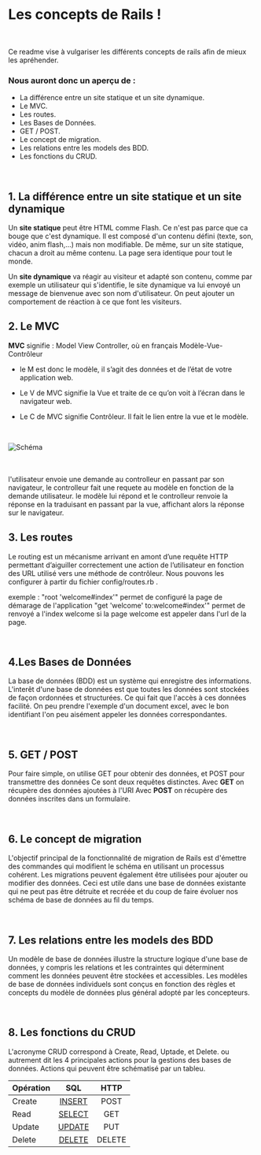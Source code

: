 # Les concepts de Rails ! 

<br />

Ce readme vise à vulgariser les différents concepts de rails afin de mieux les apréhender.
<br />

### Nous auront donc un aperçu de :

* La différence entre un site statique et un site dynamique.
* Le MVC.
* Les routes.
* Les Bases de Données.
* GET / POST.
* Le concept de migration.
* Les relations entre les models des BDD.
* Les fonctions du CRUD.

<br />

## 1. La différence entre un site statique et un site dynamique


Un **site statique** peut être HTML comme Flash. Ce n'est pas parce que ca bouge que c'est dynamique. Il est composé d'un contenu défini (texte, son, vidéo, anim flash,...) mais non modifiable. De même, sur un site statique, chacun a droit au même contenu. La page sera identique pour tout le monde.

Un **site dynamique** va réagir au visiteur et adapté son contenu, comme par exemple un utilisateur qui s'identifie, le site dynamique va lui envoyé un message de bienvenue avec son nom d'utilisateur. On peut ajouter un comportement de réaction à ce que font les visiteurs.
<br />

## 2. Le MVC

**MVC** signifie : Model View Controller, où en français Modèle-Vue-Contrôleur

* le M est donc le modèle, il s’agit des données et de l’état de votre application web.

* Le V de MVC signifie la Vue et traite de ce qu’on voit à l’écran dans le navigateur web.

* Le C de MVC signifie Contrôleur. Il fait le lien entre la vue et le modèle.
<br />

![Schéma](https://www.supinfo.com/articles/resources/203914/1625/0.png)


<br />
<br />
l'utilisateur envoie une demande au controlleur en passant par son navigateur, le controlleur fait une requete au modèle en fonction de la demande utilisateur. le modèle lui répond et le controlleur renvoie la réponse en la traduisant en passant par la vue, affichant alors la réponse sur le navigateur.

<br />

## 3. Les routes

Le routing est un mécanisme arrivant en amont d’une requête HTTP permettant d’aiguiller correctement une action de l’utilisateur en fonction des URL utilisé vers une méthode de contrôleur. 
Nous pouvons les configurer à partir du fichier config/routes.rb .

exemple : "root 'welcome#index'" permet de configuré la page de démarage de l'application
 			"get 'welcome' to:welcome#index'" permet de renvoyé a l'index welcome si la page welcome est appeler dans l'url de la page.

<br /> 

## 4.Les Bases de Données

La base de données (BDD) est un système qui enregistre des informations. L'interêt d'une base de données est que toutes les données sont stockées de façon ordonnées et structurées. Ce qui fait que l'accès à ces données facilité.
On peu prendre l'exemple d'un document excel, avec le bon identifiant l'on peu aisément appeler les données correspondantes.

<br />

## 5. GET / POST

Pour faire simple, on utilise GET pour obtenir des données, et POST pour transmettre des données
Ce sont deux requêtes distinctes.
Avec **GET** on récupère des données ajoutées à l'URI
Avec **POST** on récupère des données inscrites dans un formulaire.

<br />

## 6. Le concept de migration

L'objectif principal de la fonctionnalité de migration de Rails est d'émettre des commandes qui modifient le schéma en utilisant un processus cohérent. Les migrations peuvent également être utilisées pour ajouter ou modifier des données. 
Ceci est utile dans une base de données existante qui ne peut pas être détruite et recréée et du coup de faire évoluer nos schéma de base de données au fil du temps.

<br />

## 7. Les relations entre les models des BDD

Un modèle de base de données illustre la structure logique d'une base de données, y compris les relations et les contraintes qui déterminent comment les données peuvent être stockées et accessibles. Les modèles de base de données individuels sont conçus en fonction des règles et concepts du modèle de données plus général adopté par les concepteurs. 

<br />

## 8. Les fonctions du CRUD

L'acronyme CRUD correspond à Create, Read, Uptade, et Delete. 
ou autrement dit les 4 principales actions pour la gestions des bases de données.
Actions qui peuvent être schématisé par un tableu.

|**Opération**|**SQL**   |**HTTP**|
|:---|:---:|:---:|
|Create|[INSERT](https://fr.wikipedia.org/wiki/Insert_(SQL))|POST|
|Read|[SELECT](https://fr.wikipedia.org/wiki/Select_(SQL))|GET|
|Update|[UPDATE](https://fr.wikipedia.org/wiki/Update_(SQL))|PUT|
|Delete|[DELETE](https://fr.wikipedia.org/wiki/Delete_(SQL))|DELETE|

